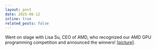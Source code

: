 ```yaml
---
layout: post
date: 2025-06-12
inline: true
related_posts: false
---
```


Went on stage with Lisa Su, CEO of AMD, who recognized our AMD GPU programming competition and announced the winners! [[picture]](https://x.com/a1zhang/status/1933558754831999318).
